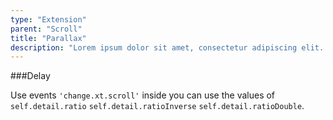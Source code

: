 ```yaml
---
type: "Extension"
parent: "Scroll"
title: "Parallax"
description: "Lorem ipsum dolor sit amet, consectetur adipiscing elit. Nunc tempus laoreet leo sit amet iaculis."
---
```


###Delay

Use events `'change.xt.scroll'` inside you can use the values of `self.detail.ratio` `self.detail.ratioInverse` `self.detail.ratioDouble`.

<demo>
  <div class="gatsby_demo_item" data-iframe="iframe/core/scroll/parallax">
  </div>
</demo>
